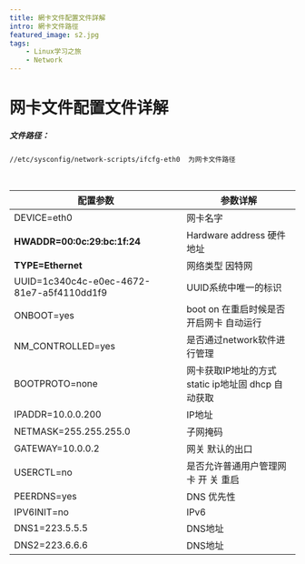 ```yaml
---
title: 網卡文件配置文件詳解
intro: 網卡文件路徑
featured_image: s2.jpg
tags: 
    - Linux学习之旅
    - Network
---
```


# 网卡文件配置文件详解
##### 文件路径：
```
//etc/sysconfig/network-scripts/ifcfg-eth0  为网卡文件路径 
```


<br>

| 配置参数                                  | 参数详解                                           |
| ----------------------------------------- | -------------------------------------------------- |
| DEVICE=eth0                               | 网卡名字                                           |
| **HWADDR=00:0c:29:bc:1f:24**              | Hardware address 硬件地址                          |
| **TYPE=Ethernet**                         | 网络类型 因特网                                    |
| UUID=1c340c4c-e0ec-4672-81e7-a5f4110dd1f9 | UUID系统中唯一的标识                               |
| ONBOOT=yes                                | boot on 在重启时候是否开启网卡 自动运行            |
| NM_CONTROLLED=yes                         | 是否通过network软件进行管理                        |
| BOOTPROTO=none                            | 网卡获取IP地址的方式 static ip地址固 dhcp 自动获取 |
| IPADDR=10.0.0.200                         | IP地址                                             |
| NETMASK=255.255.255.0                     | 子网掩码                                           |
| GATEWAY=10.0.0.2                          | 网关 默认的出口                                    |
| USERCTL=no                                | 是否允许普通用户管理网卡  开 关 重启               |
| PEERDNS=yes                               | DNS 优先性                                         |
| IPV6INIT=no                               | IPv6                                               |
| DNS1=223.5.5.5                            | DNS地址                                            |
| DNS2=223.6.6.6                            | DNS地址                                            |